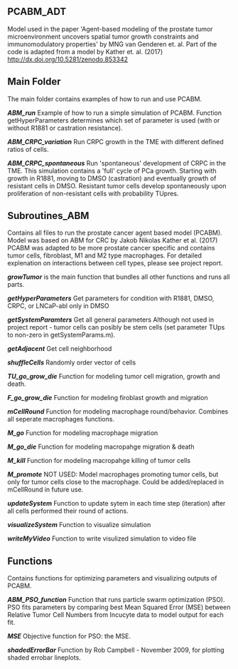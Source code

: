 ## PCABM_ADT

Model used in the paper 'Agent-based modeling of the prostate tumor microenvironment uncovers spatial tumor growth constraints and immunomodulatory properties' by MNG van Genderen et. al. 
Part of the code is adapted from a model by Kather et. al. (2017) http://dx.doi.org/10.5281/zenodo.853342

## Main Folder  
The main folder contains examples of how to run and use PCABM. 

***ABM_run***
Example of how to run a simple simulation of PCABM. Function getHyperParameters determines which set of parameter is used (with or without R1881 or castration resistance). 

***ABM_CRPC_variation***
Run CRPC growth in the TME with different defined ratios of cells.

***ABM_CRPC_spontaneous***
Run 'spontaneous' development of CRPC in the TME. 
This simulation contains a 'full' cycle of PCa growth. Starting with growth in R1881, moving to DMSO (castration) and eventually growth
of resistant cells in DMSO. Resistant tumor cells develop spontaneously upon proliferation of non-resistant cells with probability TUpres.

## Subroutines_ABM
Contains all files to run the prostate cancer agent based model (PCABM). Model was based on ABM for CRC by Jakob Nikolas Kather et al. (2017)
PCABM was adapted to be more prostate cancer specific and contains tumor cells, fibroblast, M1 and M2 type macrophages. 
For detailed explenation on interactions between cell types, please see project report. 

***growTumor*** is the main function that bundles all other functions and runs all parts. 

***getHyperParameters***
Get parameters for condition with R1881, DMSO, CRPC, or LNCaP-abl only in DMSO

***getSystemParamters***
Get all general parameters
Although not used in project report - tumor cells can posibly be stem cells (set parameter TUps to non-zero in getSystemParams.m).

***getAdjacent***
Get cell neighborhood

***shuffleCells***
Randomly order vector of cells

***TU_go_grow_die***
Function for modeling tumor cell migration, growth and death.

***F_go_grow_die***
Function for modeling firoblast growth and migration

***mCellRound***
Function for modeling macrophage round/behavior. Combines all seperate macrophages functions.

***M_go***
Function for modeling macrophage migration

***M_go_die***
Function for modeling macropahge migration & death

***M_kill***
Function for modeling macropahge killing of tumor cells

***M_promote***
NOT USED: Model macrophages promoting tumor cells, but only for tumor cells close to the macrophage. Could be added/replaced in mCellRound in future use.

***updateSystem***
Function to update sytem in each time step (iteration) after all cells performed their round of actions.

***visualizeSystem***
Function to visualize simulation

***writeMyVideo***
Function to write visulized simulation to video file

## Functions
Contains functions for optimizing parameters and visualizing outputs of PCABM. 

***ABM_PSO_function***
Function that runs particle swarm optimization (PSO). PSO fits parameters by comparing best Mean Squared Error (MSE) between Relative Tumor Cell Numbers from Incucyte data to model output for each fit.

***MSE***
Objective function for PSO: the MSE.  

***shadedErrorBar***
Function by Rob Campbell - November 2009, for plotting shaded errobar lineplots. 
